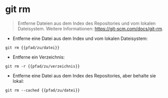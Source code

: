 # git rm

> Entferne Dateien aus dem Index des Repositories und vom lokalen Dateisystem.
> Weitere Informationen: <https://git-scm.com/docs/git-rm>.

- Entferne eine Datei aus dem Index und vom lokalen Dateisystem:

`git rm {{pfad/zu/datei}}`

- Entferne ein Verzeichnis:

`git rm -r {{pfad/zu/verzeichnis}}`

- Entferne eine Datei aus dem Index des Repositories, aber behalte sie lokal:

`git rm --cached {{pfad/zu/datei}}`
